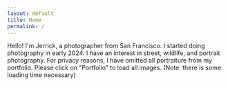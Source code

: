 ```yaml
---
layout: default
title: Home
permalink: /
---
```

Hello! I'm Jerrick, a photographer from San Francisco. I started doing photography in early 2024. I have an interest in street, wildlife, and portrait photography. For privacy reasons, I have omitted all portraiture from my portfolio. Please click on "Portfolio" to load all images. (Note: there is some loading time necessary)
